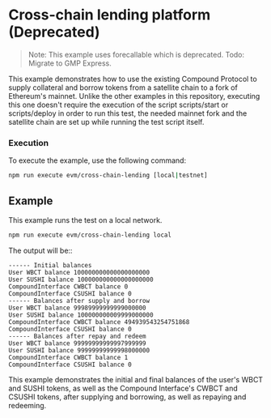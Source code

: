 # Cross-chain lending platform (Deprecated)

> Note: This example uses forecallable which is deprecated.
> Todo: Migrate to GMP Express.

This example demonstrates how to use the existing Compound Protocol to supply collateral and borrow tokens from a satellite chain to a fork of Ethereum's mainnet. Unlike the other examples in this repository, executing this one doesn't require the execution of the script scripts/start or scripts/deploy in order to run this test, the needed mainnet fork and the satellite chain are set up while running the test script itself.

### Execution

To execute the example, use the following command:

```bash
npm run execute evm/cross-chain-lending [local|testnet]
```

## Example

This example runs the test on a local network.

```bash
npm run execute evm/cross-chain-lending local
```

The output will be::

```
------ Initial balances
User WBCT balance 100000000000000000000
User SUSHI balance 100000000000000000000
CompoundInterface CWBCT balance 0
CompoundInterface CSUSHI balance 0
------ Balances after supply and borrow
User WBCT balance 99989999999999000000
User SUSHI balance 100000000009999000000
CompoundInterface CWBCT balance 494939543254751868
CompoundInterface CSUSHI balance 0
------ Balances after repay and redeem
User WBCT balance 99999999999997999999
User SUSHI balance 99999999999998000000
CompoundInterface CWBCT balance 1
CompoundInterface CSUSHI balance 0
```

This example demonstrates the initial and final balances of the user's WBCT and SUSHI tokens, as well as the Compound Interface's CWBCT and CSUSHI tokens, after supplying and borrowing, as well as repaying and redeeming.
